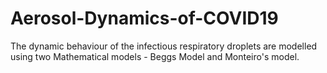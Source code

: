 # Aerosol-Dynamics-of-COVID19
The dynamic behaviour of the infectious respiratory droplets are modelled using two Mathematical models - Beggs Model and Monteiro's model.
